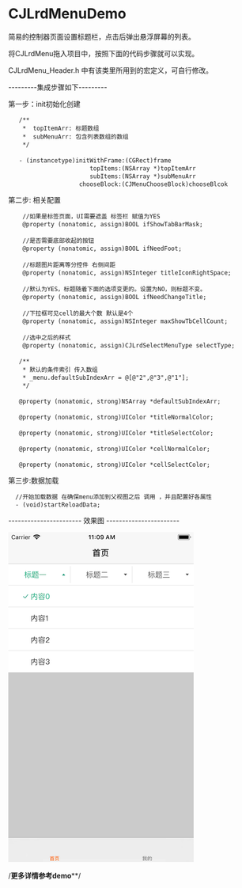 # CJLrdMenuDemo

简易的控制器页面设置标题栏，点击后弹出悬浮屏幕的列表。

将CJLrdMenu拖入项目中，按照下面的代码步骤就可以实现。

CJLrdMenu_Header.h 中有该类里所用到的宏定义，可自行修改。

---------集成步骤如下---------

第一步：init初始化创建

       /**
        *  topItemArr: 标题数组
        *  subMenuArr: 包含列表数组的数组
        */
     
       - (instancetype)initWithFrame:(CGRect)frame
                           topItems:(NSArray *)topItemArr
                           subItems:(NSArray *)subMenuArr
                        chooseBlock:(CJMenuChooseBlock)chooseBlcok
                  
第二步: 相关配置

        //如果是标签页面，UI需要遮盖 标签栏 赋值为YES
        @property (nonatomic, assign)BOOL ifShowTabBarMask;

        //是否需要底部收起的按钮
        @property (nonatomic, assign)BOOL ifNeedFoot;

        //标题图片距离等分控件 右侧间距
        @property (nonatomic, assign)NSInteger titleIconRightSpace;

        //默认为YES，标题随着下面的选项变更的。设置为NO，则标题不变。
        @property (nonatomic, assign)BOOL ifNeedChangeTitle;

        //下拉框可见cell的最大个数 默认是4个
        @property (nonatomic, assign)NSInteger maxShowTbCellCount;

        //选中之后的样式
        @property (nonatomic, assign)CJLrdSelectMenuType selectType;

       /**
        * 默认的条件索引 传入数组 
        * _menu.defaultSubIndexArr = @[@"2",@"3",@"1"];
        */
        
       @property (nonatomic, strong)NSArray *defaultSubIndexArr;

       @property (nonatomic, strong)UIColor *titleNormalColor;

       @property (nonatomic, strong)UIColor *titleSelectColor;

       @property (nonatomic, strong)UIColor *cellNormalColor;

       @property (nonatomic, strong)UIColor *cellSelectColor;


       


第三步:数据加载

      //开始加载数据 在确保menu添加到父视图之后 调用 ，并且配置好各属性
      - (void)startReloadData;


----------------------- 效果图 -----------------------


![image](https://github.com/JamhonyZ/CJLrdMenuDemo/blob/master/Image/Simulator%20Screen%20Shot%20-%20iPhone%208%20-%202017-10-10%20at%2011.09.48.png)



/**********更多详情参考demo************/
